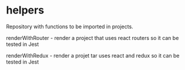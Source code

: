 # helpers

Repository with functions to be imported in projects.

renderWithRouter - render a project that uses react routers so it can be tested in Jest

renderWithRedux - render a projet tar uses react and redux so it can be tested in Jest
